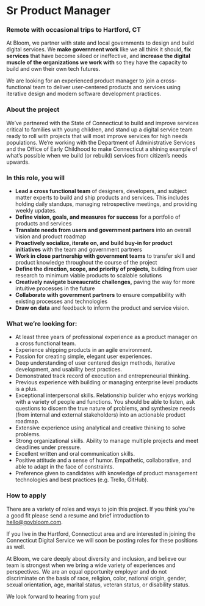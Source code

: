 # Sr Product Manager
### Remote with occasional trips to Hartford, CT

At Bloom, we partner with state and local governments to design and build digital services. We **make government work** like we all think it should, **fix services**  that have become siloed or ineffective, and **increase the digital muscle of the organizations we work with** so they have the capacity to build and own their own tech futures.   

We are looking for an experienced product manager to join a cross-functional team to deliver user-centered products and services using iterative design and modern software development practices. 

### About the project
We’ve partnered with the State of Connecticut to build and improve services critical to families with young children, and stand up a digital service team ready to roll with projects that will most improve services for high needs populations. We’re working with the Department of Administrative Services and the Office of Early Childhood to make Connecticut a shining example of what’s possible when we build (or rebuild) services from citizen’s needs upwards. 

### In this role, you will 
- **Lead a cross functional team** of designers, developers, and subject matter experts to build and ship products and services. This includes holding daily standups, managing retrospective meetings, and providing weekly updates.
- **Define vision, goals, and measures for success** for a portfolio of products and services
- **Translate needs from users and government partners** into an overall vision and product roadmap 
- **Proactively socialize, iterate on, and build buy-in for product initiatives** with the team and government partners
- **Work in close partnership with government teams** to transfer skill and product knowledge throughout the course of the project
- **Define the direction, scope, and priority of projects,** building from user research to minimum viable products to scalable solutions
- **Creatively navigate bureaucratic challenges,** paving the way for more intuitive processes in the future
- **Collaborate with government partners** to ensure compatibility with existing processes and technologies
- **Draw on data** and feedback to inform the product and service vision.

### What we’re looking for:
- At least three years of professional experience as a product manager on a cross functional team.
- Experience shipping products in an agile environment.
- Passion for creating simple, elegant user experiences.
- Deep understanding of user centered design methods, iterative development, and usability best practices.
- Demonstrated track record of execution and entrepreneurial thinking. 
- Previous experience with building or managing enterprise level products is a plus.
- Exceptional interpersonal skills. Relationship builder who enjoys working with a variety of people and functions. You should be able to listen, ask questions to discern the true nature of problems, and synthesize needs (from internal and external stakeholders) into an actionable product roadmap.
- Extensive experience using analytical and creative thinking to solve problems.
- Strong organizational skills. Ability to manage multiple projects and meet deadlines under pressure. 
- Excellent written and oral communication skills. 
- Positive attitude and a sense of humor. Empathetic, collaborative, and able to adapt in the face of constraints.
- Preference given to candidates with knowledge of product management technologies and best practices (e.g.  Trello, GitHub). 

### How to apply
There are a variety of roles and ways to join this project. If you think you’re a good fit please send a resume and brief introduction to hello@govbloom.com. 

If you live in the Hartford, Connecticut area and are interested in joining the Connecticut Digital Service we will soon be posting roles for these positions as well.

At Bloom, we care deeply about diversity and inclusion, and believe our team is strongest when we bring  a wide variety of experiences and perspectives. We are an equal opportunity employer and do not discriminate on the basis of race, religion, color, national origin, gender, sexual orientation, age, marital status, veteran status, or disability status.

We look forward to hearing from you! 
